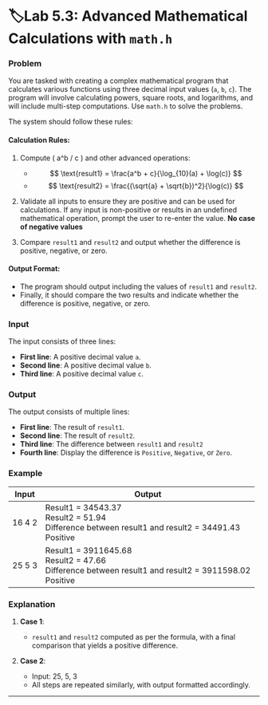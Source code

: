 # 🏷️Lab 5.3: Advanced Mathematical Calculations with `math.h`

### Problem

You are tasked with creating a complex mathematical program that calculates various functions using three decimal input values (`a`, `b`, `c`). The program will involve calculating powers, square roots, and logarithms, and will include multi-step computations. Use `math.h` to solve the problems.

The system should follow these rules:

#### Calculation Rules:

1. Compute \( a^b / c \) and other advanced operations:
   - $$ \text{result1} = \frac{a^b + c}{\log_{10}(a) + \log(c)} $$
   - $$ \text{result2} = \frac{(\sqrt{a} + \sqrt{b})^2}{\log(c)} $$

2. Validate all inputs to ensure they are positive and can be used for calculations. If any input is non-positive or results in an undefined mathematical operation, prompt the user to re-enter the value. **No case of negative values**
3. Compare `result1` and `result2` and output whether the difference is positive, negative, or zero.

#### Output Format:

- The program should output including the values of `result1` and `result2`.
- Finally, it should compare the two results and indicate whether the difference is positive, negative, or zero.

### Input

The input consists of three lines:

- **First line**: A positive decimal value `a`.
- **Second line**: A positive decimal value `b`.
- **Third line**: A positive decimal value `c`.

### Output

The output consists of multiple lines:

- **First line**: The result of `result1`.
- **Second line**: The result of `result2`.
- **Third line**: The difference between `result1` and `result2`
- **Fourth line**: Display the difference is `Positive`, `Negative`, or `Zero`.

### Example

| **Input** | **Output**                                                             |
| --------------- | ---------------------------------------------------------------------------- |
| 16 4 2          | Result1 = 34543.37<br />Result2 = 51.94<br />Difference between result1 and result2 = 34491.43<br />Positive |
| 25 5 3         | Result1 = 3911645.68<br />Result2 = 47.66<br />Difference between result1 and result2 = 3911598.02<br />Positive |

### Explanation

1. **Case 1**:

   - `result1` and `result2` computed as per the formula, with a final comparison that yields a positive difference.
2. **Case 2**:

   - Input: 25, 5, 3
   - All steps are repeated similarly, with output formatted accordingly.

---